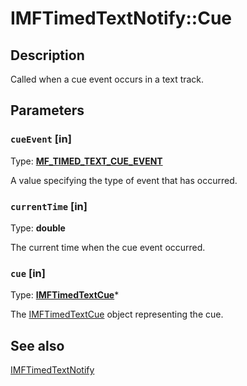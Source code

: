 # IMFTimedTextNotify::Cue

## Description

Called when a cue event occurs in a text track.

## Parameters

### `cueEvent` [in]

Type: **[MF_TIMED_TEXT_CUE_EVENT](https://learn.microsoft.com/windows/desktop/api/mfmediaengine/ne-mfmediaengine-mf_timed_text_cue_event)**

A value specifying the type of event that has occurred.

### `currentTime` [in]

Type: **double**

The current time when the cue event occurred.

### `cue` [in]

Type: **[IMFTimedTextCue](https://learn.microsoft.com/windows/desktop/api/mfmediaengine/nn-mfmediaengine-imftimedtextcue)***

The [IMFTimedTextCue](https://learn.microsoft.com/windows/desktop/api/mfmediaengine/nn-mfmediaengine-imftimedtextcue) object representing the cue.

## See also

[IMFTimedTextNotify](https://learn.microsoft.com/windows/desktop/api/mfmediaengine/nn-mfmediaengine-imftimedtextnotify)